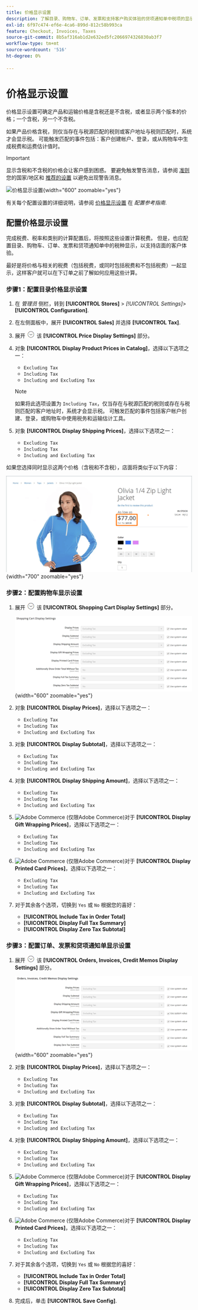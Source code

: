 ```yaml
---
title: 价格显示设置
description: 了解目录、购物车、订单、发票和支持客户购买体验的贷项通知单中税项的显示。
exl-id: 6f97c474-ef6e-4ca6-899d-812c58b993ca
feature: Checkout, Invoices, Taxes
source-git-commit: 8b5af316ab1d2e632ed5fc2066974326830ab3f7
workflow-type: tm+mt
source-wordcount: '516'
ht-degree: 0%

---
```


# 价格显示设置

价格显示设置可确定产品和运输价格是含税还是不含税，或者显示两个版本的价格；一个含税，另一个不含税。

如果产品价格含税，则仅当存在与税源匹配的税则或客户地址与税则匹配时，系统才会显示税。 可能触发匹配的事件包括：客户创建帐户、登录，或从购物车中生成税费和运费估计值时。

>[!IMPORTANT]
>
>显示含税和不含税的价格会让客户感到困惑。 要避免触发警告消息，请参阅 [准则](international-tax-guidelines.md) 您的国家/地区和 [推荐的设置](taxes.md#warning-messages) 以避免出现警告消息。

![价格显示设置](../configuration-reference/sales/assets/tax-price-display-settings.png){width="600" zoomable="yes"}

有关每个配置设置的详细说明，请参阅 [价格显示设置](../configuration-reference/sales/tax.md#price-display-settings) 在 _配置参考指南_.

## 配置价格显示设置

完成税费、税率和类别的计算配置后，将按照这些设置计算税费。 但是，也应配置目录、购物车、订单、发票和贷项通知单中的税种显示，以支持店面的客户体验。

最好是将价格与相关的税费（包括税费，或同时包括税费和不包括税费）一起显示，这样客户就可以在下订单之前了解如何应用这些计算。

### 步骤1：配置目录价格显示设置

1. 在 _管理员_ 侧栏，转到 **[!UICONTROL Stores]** > _[!UICONTROL Settings]_>**[!UICONTROL Configuration]**.

1. 在左侧面板中，展开 **[!UICONTROL Sales]** 并选择 **[!UICONTROL Tax]**.

1. 展开 ![扩展选择器](../assets/icon-display-expand.png) 该 **[!UICONTROL Price Display Settings]** 部分。

1. 对象 **[!UICONTROL Display Product Prices in Catalog]**，选择以下选项之一：

   - `Excluding Tax`
   - `Including Tax`
   - `Including and Excluding Tax`

   >[!NOTE]
   >
   >如果将此选项设置为 `Including Tax`，仅当存在与税源匹配的税则或存在与税则匹配的客户地址时，系统才会显示税。 可触发匹配的事件包括客户帐户创建、登录，或购物车中使用税务和运输估计工具。

1. 对象 **[!UICONTROL Display Shipping Prices]**，选择以下选项之一：

   - `Excluding Tax`
   - `Including Tax`
   - `Including and Excluding Tax`

如果您选择同时显示这两个价格（含税和不含税），店面将类似于以下内容：

![包括店面税金的价格显示示例](./assets/catalog-prices-tax.png){width="700" zoomable="yes"}

### 步骤2：配置购物车显示设置

1. 展开 ![扩展选择器](../assets/icon-display-expand.png) 该 **[!UICONTROL Shopping Cart Display Settings]** 部分。

   ![购物车显示设置](../configuration-reference/sales/assets/tax-shopping-cart-display-settings.png){width="600" zoomable="yes"}

1. 对象 **[!UICONTROL Display Prices]**，选择以下选项之一：

   - `Excluding Tax`
   - `Including Tax`
   - `Including and Excluding Tax`

1. 对象 **[!UICONTROL Display Subtotal]**，选择以下选项之一：

   - `Excluding Tax`
   - `Including Tax`
   - `Including and Excluding Tax`

1. 对象 **[!UICONTROL Display Shipping Amount]**，选择以下选项之一：

   - `Excluding Tax`
   - `Including Tax`
   - `Including and Excluding Tax`

1. ![Adobe Commerce](../assets/adobe-logo.svg) (仅限Adobe Commerce)对于 **[!UICONTROL Display Gift Wrapping Prices]**，选择以下选项之一：

   - `Excluding Tax`
   - `Including Tax`
   - `Including and Excluding Tax`

1. ![Adobe Commerce](../assets/adobe-logo.svg) (仅限Adobe Commerce)对于 **[!UICONTROL Display Printed Card Prices]**，选择以下选项之一：

   - `Excluding Tax`
   - `Including Tax`
   - `Including and Excluding Tax`

1. 对于其余各个选项，切换到 `Yes` 或 `No` 根据您的喜好：

   - **[!UICONTROL Include Tax in Order Total]**
   - **[!UICONTROL Display Full Tax Summary]**
   - **[!UICONTROL Display Zero Tax Subtotal]**

### 步骤3：配置订单、发票和贷项通知单显示设置

1. 展开 ![扩展选择器](../assets/icon-display-expand.png) 该 **[!UICONTROL Orders, Invoices, Credit Memos Display Settings]** 部分。

   ![订单、发票、贷项通知单显示设置](../configuration-reference/sales/assets/tax-orders-invoices-credit-memos-display-settings.png){width="600" zoomable="yes"}

1. 对象 **[!UICONTROL Display Prices]**，选择以下选项之一：

   - `Excluding Tax`
   - `Including Tax`
   - `Including and Excluding Tax`

1. 对象 **[!UICONTROL Display Subtotal]**，选择以下选项之一：

   - `Excluding Tax`
   - `Including Tax`
   - `Including and Excluding Tax`

1. 对象 **[!UICONTROL Display Shipping Amount]**，选择以下选项之一：

   - `Excluding Tax`
   - `Including Tax`
   - `Including and Excluding Tax`

1. ![Adobe Commerce](../assets/adobe-logo.svg) (仅限Adobe Commerce)对于 **[!UICONTROL Display Gift Wrapping Prices]**，选择以下选项之一：

   - `Excluding Tax`
   - `Including Tax`
   - `Including and Excluding Tax`

1. ![Adobe Commerce](../assets/adobe-logo.svg) (仅限Adobe Commerce)对于 **[!UICONTROL Display Printed Card Prices]**，选择以下选项之一：

   - `Excluding Tax`
   - `Including Tax`
   - `Including and Excluding Tax`

1. 对于其余各个选项，切换到 `Yes` 或 `No` 根据您的喜好：

   - **[!UICONTROL Include Tax in Order Total]**
   - **[!UICONTROL Display Full Tax Summary]**
   - **[!UICONTROL Display Zero Tax Subtotal]**

1. 完成后，单击 **[!UICONTROL Save Config]**.
